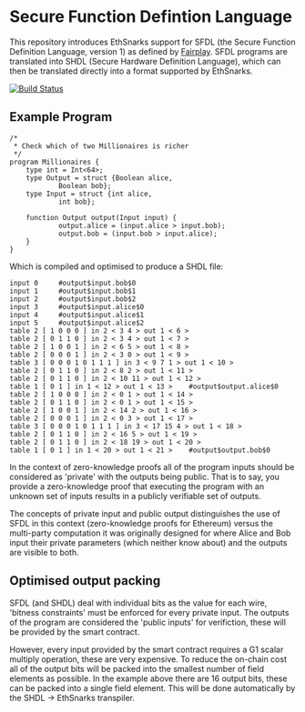 # Secure Function Defintion Language

This repository introduces EthSnarks support for SFDL (the Secure Function Definition Language, version 1) as defined by [Fairplay](Fairplay-whitepaper.pdf). SFDL programs are translated into SHDL (Secure Hardware Definition Language), which can then be translated directly into a format supported by EthSnarks.

[![Build Status](https://travis-ci.org/HarryR/ethsnarks-sfdl.svg?branch=master)](https://travis-ci.org/HarryR/ethsnarks-sfdl)

## Example Program

```
/*
 * Check which of two Millionaires is richer
 */
program Millionaires {
    type int = Int<64>;
	type Output = struct {Boolean alice,
            Boolean bob};
	type Input = struct {int alice,
            int bob};

	function Output output(Input input) {
            output.alice = (input.alice > input.bob);
            output.bob = (input.bob > input.alice);
	}
}
```

Which is compiled and optimised to produce a SHDL file:

```
input 0		#output$input.bob$0
input 1		#output$input.bob$1
input 2		#output$input.bob$2
input 3		#output$input.alice$0
input 4		#output$input.alice$1
input 5		#output$input.alice$2
table 2 [ 1 0 0 0 ] in 2 < 3 4 > out 1 < 6 >
table 2 [ 0 1 1 0 ] in 2 < 3 4 > out 1 < 7 >
table 2 [ 1 0 0 1 ] in 2 < 6 5 > out 1 < 8 >
table 2 [ 0 0 0 1 ] in 2 < 3 0 > out 1 < 9 >
table 3 [ 0 0 0 1 0 1 1 1 ] in 3 < 9 7 1 > out 1 < 10 >
table 2 [ 0 1 1 0 ] in 2 < 8 2 > out 1 < 11 >
table 2 [ 0 1 1 0 ] in 2 < 10 11 > out 1 < 12 >
table 1 [ 0 1 ] in 1 < 12 > out 1 < 13 >	#output$output.alice$0
table 2 [ 1 0 0 0 ] in 2 < 0 1 > out 1 < 14 >
table 2 [ 0 1 1 0 ] in 2 < 0 1 > out 1 < 15 >
table 2 [ 1 0 0 1 ] in 2 < 14 2 > out 1 < 16 >
table 2 [ 0 0 0 1 ] in 2 < 0 3 > out 1 < 17 >
table 3 [ 0 0 0 1 0 1 1 1 ] in 3 < 17 15 4 > out 1 < 18 >
table 2 [ 0 1 1 0 ] in 2 < 16 5 > out 1 < 19 >
table 2 [ 0 1 1 0 ] in 2 < 18 19 > out 1 < 20 >
table 1 [ 0 1 ] in 1 < 20 > out 1 < 21 >	#output$output.bob$0
```

In the context of zero-knowledge proofs all of the program inputs should be considered as 'private' with the outputs being public. That is to say, you provide a zero-knowledge proof that executing the program with an unknown set of inputs results in a publicly verifiable set of outputs.

The concepts of private input and public output distinguishes the use of SFDL in this context (zero-knowledge proofs for Ethereum) versus the multi-party computation it was originally designed for where Alice and Bob input their private parameters (which neither know about) and the outputs are visible to both.

## Optimised output packing

SFDL (and SHDL) deal with individual bits as the value for each wire, 'bitness constraints' must be enforced for every private input. The outputs of the program are considered the 'public inputs' for verifiction, these will be provided by the smart contract.

However, every input provided by the smart contract requires a G1 scalar multiply operation, these are very expensive. To reduce the on-chain cost all of the output bits will be packed into the smallest number of field elements as possible. In the example above there are 16 output bits, these can be packed into a single field element. This will be done automatically by the SHDL -> EthSnarks transpiler.
